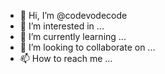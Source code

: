 - 👋 Hi, I’m @codevodecode
- 👀 I’m interested in ...
- 🌱 I’m currently learning ...
- 💞️ I’m looking to collaborate on ...
- 📫 How to reach me ...

<!---
codevodecode/codevodecode is a ✨ special ✨ repository because its `README.md` (this file) appears on your GitHub profile.
You can click the Preview link to take a look at your changes.
--->
